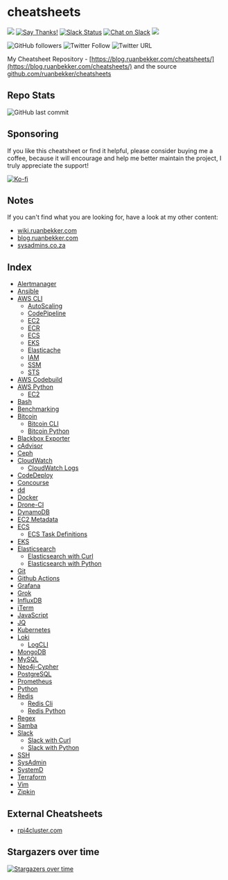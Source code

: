 # cheatsheets 

[![](https://img.shields.io/badge/ruanbekker-cheatsheets-blue.svg)](https://github.com/ruanbekker/cheatsheets) [![Say Thanks!](https://img.shields.io/badge/Say%20Thanks-!-1EAEDB.svg)](https://saythanks.io/to/ruanbekker) [![Slack Status](https://linux-hackers-slack.herokuapp.com/badge.svg)](https://linux-hackers-slack.herokuapp.com/) [![Chat on Slack](https://img.shields.io/badge/chat-on_slack-orange.svg)](https://linux-hackers.slack.com/) [![](https://img.shields.io/badge/goto-blog.ruanbekker.com-success.svg)](https://blog.ruanbekker.com/?pk_campaign=github&pk_kwd=cheatsheets)

![GitHub followers](https://img.shields.io/github/followers/ruanbekker.svg?label=Follow&style=social) ![Twitter Follow](https://img.shields.io/twitter/follow/ruanbekker.svg?style=social) ![Twitter URL](https://img.shields.io/twitter/url/https/github.com/ruanbekker/cheatsheets.svg?label=Tweet%20Me&style=social)

My Cheatsheet Repository - [https://blog.ruanbekker.com/cheatsheets/](https://blog.ruanbekker.com/cheatsheets/) and the source [github.com/ruanbekker/cheatsheets](https://github.com/ruanbekker/cheatsheets)

## Repo Stats

![GitHub last commit](https://img.shields.io/github/last-commit/ruanbekker/cheatsheets.svg) 

## Sponsoring

If you like this cheatsheet or find it helpful, please consider buying me a coffee, because it will encourage and help me better maintain the project, I truly appreciate the support!

[![Ko-fi](https://img.shields.io/badge/-Buy%20Me%20a%20Coffee-ff5f5f?logo=ko-fi&logoColor=white)](https://ko-fi.com/ruanbekker)


## Notes

If you can't find what you are looking for, have a look at my other content:

* [wiki.ruanbekker.com](https://wiki.ruanbekker.com)
* [blog.ruanbekker.com](https://blog.ruanbekker.com)
* [sysadmins.co.za](https://sysadmins.co.za)

## Index

* [Alertmanager](alertmanager/README.md)
* [Ansible](ansible/README.md)
* [AWS CLI](aws-cli/)
  * [AutoScaling](aws-cli/autoscaling/README.md)
  * [CodePipeline](aws-cli/codepipeline/README.md)
  * [EC2](aws-cli/ec2/README.md)
  * [ECR](aws-cli/ecr/README.md)
  * [ECS](aws-cli/ecs/README.md)
  * [EKS](aws-cli/eks/README.md)
  * [Elasticache](aws-cli/elasticache/README.md)
  * [IAM](aws-cli/iam/README.md)
  * [SSM](aws-cli/ssm/README.md)
  * [STS](aws-cli/sts/README.md)
* [AWS Codebuild](aws-codebuild/)
* [AWS Python](aws-python/)
  * [EC2](aws-python/ec2/README.md)
* [Bash](bash/README.md)
* [Benchmarking](benchmarking/README.md)
* [Bitcoin](bitcoin/)
  * [Bitcoin CLI](bitcoin/cli/README.md)
  * [Bitcoin Python](bitcoin/python/README.md)
* [Blackbox Exporter](blackbox-exporter/README.md)
* [cAdvisor](cadvisor/README.md)
* [Ceph](ceph/README.md)
* [CloudWatch]()
  * [CloudWatch Logs](cloudwatch/logs/README.md)
* [CodeDeploy](codedeploy/appspec/versioned/)
* [Concourse](concourse/README.md)
* [dd](dd/)
* [Docker](docker/README.md)
* [Drone-CI](drone-ci/)
* [DynamoDB](dynamodb/README.md)
* [EC2 Metadata](ec2-metadata/README.md)
* [ECS]()
  * [ECS Task Definitions](ecs/task-definitions/)
* [EKS](eks/README.md)
* [Elasticsearch](elasticsearch/README.md)
  * [Elasticsearch with Curl](elasticsearch/README.md)
  * [Elasticsearch with Python](elasticsearch/python-elasticsearch.md)
* [Git](github/README.md)
* [Github Actions](github-actions/README.md)
* [Grafana](grafana/README.md)
* [Grok](grok/README.md)
* [InfluxDB](influxdb/README.md)
* [iTerm](iterm/README.md)
* [JavaScript](javascript/README.md)
* [JQ](jq/README.md)
* [Kubernetes](kubernetes/README.md)
* [Loki](loki/README.md)
  * [LogCLI](loki/logcli/README.md)
* [MongoDB](mongodb/README.md)
* [MySQL](mysql/README.md)
* [Neo4j-Cypher](neo4j-cypher/README.md)
* [PostgreSQL](postgresql/README.md)
* [Prometheus](prometheus/README.md)
* [Python](python/README.md)
* [Redis](redis/README.md)
  * [Redis Cli](redis/redis-cli/README.md)
  * [Redis Python](redis/redis-python/README.md)
* [Regex](regex/README.md)
* [Samba](samba/README.md)
* [Slack]()
  * [Slack with Curl](slack/curl/README.md)
  * [Slack with Python](slack/python/README.md)
* [SSH](ssh/README.md)
* [SysAdmin](sysadmin/README.md)
* [SystemD](systemd/README.md)
* [Terraform](terraform/README.md)
* [Vim](vim/README.md)
* [Zipkin](zipkin/README.md)

## External Cheatsheets

- [rpi4cluster.com](https://rpi4cluster.com/)

## Stargazers over time

[![Stargazers over time](https://starchart.cc/ruanbekker/cheatsheets.svg)](https://starchart.cc/ruanbekker/cheatsheets)

